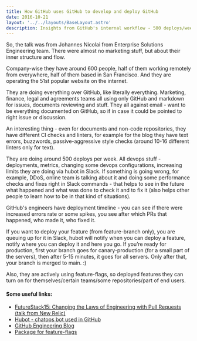 ```yaml
---
title: How GitHub uses GitHub to develop and deploy GitHub
date: 2016-10-21
layout: '../../layouts/BaseLayout.astro'
description: Insights from GitHub's internal workflow - 500 deploys/week, ChatOps with Hubot, feature flags, and how they dogfood their own platform for everything.
---
```

So, the talk was from Johannes Nicolai from Enterprise Solutions Engineering team. There were almost no marketing stuff, but about their inner structure and flow.

Company-wise they have around 600 people, half of them working remotely from everywhere, half of them based in San Francisco. And they are operating the 51st popular website on the internet.

They are doing everything over GitHub, like literally everything. Marketing, finance, legal and agreements teams all using only GitHub and markdown for issues, documents reviewing and stuff. They all against email - want to be everything documented on GitHub, so if in case it could be pointed to right issue or discussion.

An interesting thing - even for documents and non-code repositories, they have different CI checks and linters, for example for the blog they have text errors, buzzwords, passive-aggressive style checks (around 10-16 different linters only for text).


They are doing around 500 deploys per week. All devops stuff - deployments, metrics, changing some devops configurations, increasing limits they are doing via hubot in Slack. If something is going wrong, for example, DDoS, online team is talking about it and doing some performance checks and fixes right in Slack commands - that helps to see in the future what happened and what was done to check it and to fix it (also helps other people to learn how to be in that kind of situations).

GitHub's engineers have deployment timeline - you can see if there were increased errors rate or some spikes, you see after which PRs that happened, who made it, who fixed it.

If you want to deploy your feature (from feature-branch only), you are queuing up for it in Slack, hubot will notify when you can deploy a feature, notify where you can deploy it and here you go. If you’re ready for production, first your branch goes for canary-production (for a small part of the servers), then after 5-15 minutes, it goes for all servers. Only after that, your branch is merged to main. :)

Also, they are actively using feature-flags, so deployed features they can turn on for themselves/certain teams/some repositories/part of end users.


#### Some useful links:

- [FutureStack15: Changing the Laws of Engineering with Pull Requests (talk from New Relic)](https://www.youtube.com/watch?v=YIpNpptGX6Q)
- [Hubot - chatops bot used in GitHub](https://hubot.github.com/)
- [GitHub Engineering Blog](https://githubengineering.com/)
- [Package for feature-flags](https://github.com/jnunemaker/flipper)
